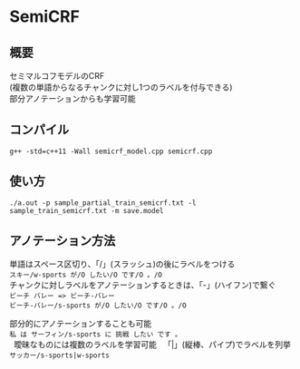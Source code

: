 # SemiCRF

## 概要  
セミマルコフモデルのCRF  
(複数の単語からなるチャンクに対し1つのラベルを付与できる)  
部分アノテーションからも学習可能  

## コンパイル  
`g++ -std=c++11 -Wall semicrf_model.cpp semicrf.cpp`  

## 使い方  
`./a.out -p sample_partial_train_semicrf.txt -l sample_train_semicrf.txt -m save.model`  

## アノテーション方法  
単語はスペース区切り、「/」(スラッシュ)の後にラベルをつける  
`スキー/w-sports が/O したい/O です/O 。/O`  
チャンクに対しラベルをアノテーションするときは、「-」(ハイフン)で繋ぐ  
`ビーチ バレー => ビーチ-バレー`  
`ビーチ-バレー/s-sports が/O したい/O です/O 。/O`  
  
部分的にアノテーションすることも可能  
`私 は サーフィン/s-sports に 挑戦 したい です 。`  
  
曖昧なものには複数のラベルを学習可能  
「|」(縦棒、パイプ)でラベルを列挙  
`サッカー/s-sports|w-sports`  
